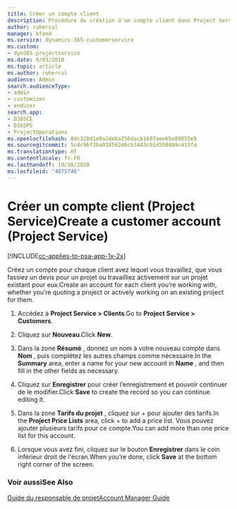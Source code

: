 ```yaml
---
title: Créer un compte client
description: Procédure de création d'un compte client dans Project Service
author: ruhercul
manager: kfend
ms.service: dynamics-365-customerservice
ms.custom:
- dyn365-projectservice
ms.date: 8/03/2018
ms.topic: article
ms.author: ruhercul
audience: Admin
search.audienceType:
- admin
- customizer
- enduser
search.app:
- D365CE
- D365PS
- ProjectOperations
ms.openlocfilehash: 0dc328d1e0a2deba256dacb1697aee65e89055e5
ms.sourcegitcommit: 5c4c9bf3ba018562d6cb3443c01d550489c415fa
ms.translationtype: HT
ms.contentlocale: fr-FR
ms.lasthandoff: 10/16/2020
ms.locfileid: "4075746"
---
```

# <a name="create-a-customer-account-project-service"></a><span data-ttu-id="25590-103">Créer un compte client (Project Service)</span><span class="sxs-lookup"><span data-stu-id="25590-103">Create a customer account (Project Service)</span></span>

[!INCLUDE[cc-applies-to-psa-app-1x-2x](../includes/cc-applies-to-psa-app-1x-2x.md)]

<span data-ttu-id="25590-104">Créez un compte pour chaque client avez lequel vous travaillez, que vous fassiez un devis pour un projet ou travailliez activement sur un projet existant pour eux.</span><span class="sxs-lookup"><span data-stu-id="25590-104">Create an account for each client you’re working with, whether you’re quoting a project or actively working on an existing project for them.</span></span>  
  
1.  <span data-ttu-id="25590-105">Accédez à **Project Service > Clients**.</span><span class="sxs-lookup"><span data-stu-id="25590-105">Go to **Project Service > Customers**.</span></span>  
  
2.  <span data-ttu-id="25590-106">Cliquez sur **Nouveau**.</span><span class="sxs-lookup"><span data-stu-id="25590-106">Click **New**.</span></span>  
  
3.  <span data-ttu-id="25590-107">Dans la zone **Résumé** , donnez un nom à votre nouveau compte dans **Nom** , puis complétez les autres champs comme nécessaire.</span><span class="sxs-lookup"><span data-stu-id="25590-107">In the **Summary** area, enter a name for your new account in **Name** , and then fill in the other fields as necessary.</span></span>  
  
4.  <span data-ttu-id="25590-108">Cliquez sur **Enregistrer** pour créer l’enregistrement et pouvoir continuer de le modifier.</span><span class="sxs-lookup"><span data-stu-id="25590-108">Click **Save** to create the record so you can continue editing it.</span></span>  
  
5.  <span data-ttu-id="25590-109">Dans la zone **Tarifs du projet** , cliquez sur + pour ajouter des tarifs.</span><span class="sxs-lookup"><span data-stu-id="25590-109">In the **Project Price Lists** area, click + to add a price list.</span></span> <span data-ttu-id="25590-110">Vous pouvez ajouter plusieurs tarifs pour ce compte.</span><span class="sxs-lookup"><span data-stu-id="25590-110">You can add more than one price list for this account.</span></span>  
  
6.  <span data-ttu-id="25590-111">Lorsque vous avez fini, cliquez sur le bouton **Enregistrer** dans le coin inférieur droit de l'écran.</span><span class="sxs-lookup"><span data-stu-id="25590-111">When you’re done, click **Save** at the bottom right corner of the screen.</span></span>  
  
### <a name="see-also"></a><span data-ttu-id="25590-112">Voir aussi</span><span class="sxs-lookup"><span data-stu-id="25590-112">See Also</span></span>  
 [<span data-ttu-id="25590-113">Guide du responsable de projet</span><span class="sxs-lookup"><span data-stu-id="25590-113">Account Manager Guide</span></span>](../psa/account-manager-guide.md)
